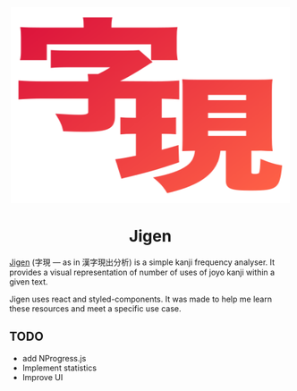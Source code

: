 <div align="center">
    <img width="500" height="350" src="src/logo.svg" alt="Jigen logo">
    <br>
    <h1>Jigen</h1>
</div>

[Jigen](https://lukebeck.github.io/jigen/) (字現 — as in 漢字現出分析) is a simple kanji frequency analyser. It provides a visual representation of number of uses of joyo kanji within a given text.


Jigen uses react and styled-components. It was made to help me learn these resources and meet a specific use case.


## TODO

- add NProgress.js
- Implement statistics
- Improve UI
